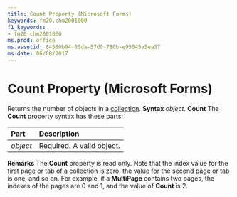 ```yaml
---
title: Count Property (Microsoft Forms)
keywords: fm20.chm2001000
f1_keywords:
- fm20.chm2001000
ms.prod: office
ms.assetid: 84580b94-05da-57d9-780b-e95545a5ea37
ms.date: 06/08/2017
---
```



# Count Property (Microsoft Forms)



Returns the number of objects in a [collection](vbe-glossary.md).
 **Syntax**
 _object_. **Count**
The **Count** property syntax has these parts:


|**Part**|**Description**|
|:-----|:-----|
| _object_|Required. A valid object.|
 **Remarks**
The **Count** property is read only.
Note that the index value for the first page or tab of a collection is zero, the value for the second page or tab is one, and so on. For example, if a **MultiPage** contains two pages, the indexes of the pages are 0 and 1, and the value of **Count** is 2.

